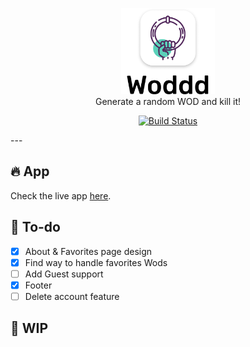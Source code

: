 <p align='center'> 
<a href="https://woddd.run/" target="_blank"><img width="150" src="./assets/logo.png"></a><br>
    Generate a random WOD and kill it!
</p>

<p align="center">
    <a href="https://app.netlify.com/sites/woddd/deploys"><img src="https://api.netlify.com/api/v1/badges/cd04983d-fd6a-4979-bce7-b36cfefb1d83/deploy-status)" alt="Build Status"></a>
    <!-- <a href="https://github.com/tailwindcss/tailwindcss/blob/master/LICENSE"><img src="https://img.shields.io/github/license/dimitrisraptis96/woddd.svg?label=License&style=popout" alt="License"></a> -->
</p>
---

## 🔥 App

Check the live app [here](https://woddd.run).

## 🏃 To-do

- [x] About & Favorites page design
- [x] Find way to handle favorites Wods
- [ ] Add Guest support
- [x] Footer
- [ ] Delete account feature

## 🚧 WIP
